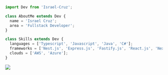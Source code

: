 ```ts
import Dev from 'Israel-Cruz';

class AboutMe extends Dev {
  name = 'Israel Cruz';
  area = 'Fullstack Developer';
}

class Skills extends Dev {
  languages = ['Typescript', 'Javascript', 'Java', 'C#'];
  frameworks = ['Nest.js', 'Express.js', 'Fastify.js', 'React.js', 'Next.js', 'React Native', 'Spring', 'dotnet'];
  clouds = ['AWS', 'Azure'];
}
```

<p align="left">
  <a href="https://www.linkedin.com/in/math-martins/" alt="Linkedin" target="_blank">
  <img src="https://www.linkedin.com/in/israel-cruz-77a23b25b/" /></a>
</p>  
